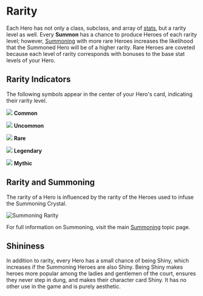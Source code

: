 # Rarity

Each Hero has not only a class, subclass, and array of [stats](stats.md), but a rarity level as well. Every **Summon** has a chance to produce Heroes of each rarity level; however, [Summoning](../../../gameplay/heroes/summoning/) with more rare Heroes increases the likelihood that the Summoned Hero will be of a higher rarity. Rare Heroes are coveted because each level of rarity corresponds with bonuses to the base stat levels of your Hero.

## Rarity Indicators

The following symbols appear in the center of your Hero's card, indicating their rarity level.&#x20;



&#x20;![](<../../../.gitbook/assets/common gem 1.png>)   **Common**



&#x20;![](<../../../.gitbook/assets/uncommon gem 1.png>)   **Uncommon**



![](<../../../.gitbook/assets/rare gem 1.png>)   **Rare**



![](<../../../.gitbook/assets/legendary gem 1.png>)  **Legendary**



![](<../../../.gitbook/assets/mythic gem 1.png>) **Mythic**

## Rarity and Summoning

The rarity of a Hero is influenced by the rarity of the Heroes used to infuse the Summoning Crystal.&#x20;

![Summoning Rarity](<../../../.gitbook/assets/Summoner Combo.png>)

For full information on Summoning, visit the main [Summoning](../../../gameplay/heroes/summoning/) topic page.

## Shininess

In addition to rarity, every Hero has a small chance of being Shiny, which increases if the Summoning Heroes are also Shiny. Being Shiny makes heroes more popular among the ladies and gentlemen of the court, ensures they never step in dung, and makes their character card Shiny. It has no other use in the game and is purely aesthetic.


